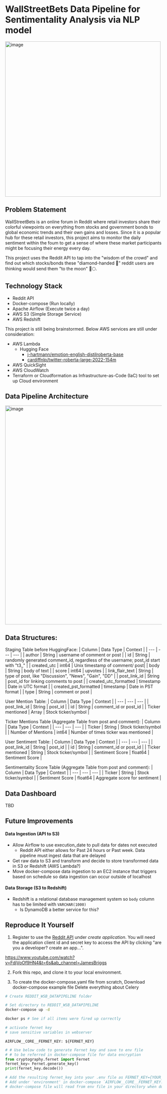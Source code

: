 # WallStreetBets Data Pipeline for Sentimentality Analysis via NLP model

<img width="500" alt="image" src="https://github.com/djeong95/Yelp_review_datapipeline/assets/102641321/0bc4a69b-fd0e-45a2-bd5c-d5b6e9477d8e">

## Problem Statement
WallStreetBets is an online forum in Reddit where retail investors share their colorful viewpoints on everything from stocks and government bonds to global economic trends and their own gains and losses. Since it is a popular hub for these retail investors, this project aims to monitor the daily sentiment within the foum to get a sense of where these market participants might be focusing their energy every day. 

This project uses the Reddit API to tap into the "wisdom of the crowd" and find out which stocks/bonds these "diamond-handed 💎" reddit users are thinking would send them "to the moon" 🚀🌕.

## Technology Stack

- Reddit API
- Docker-compose (Run locally)
- Apache Airflow (Execute twice a day)
- AWS S3 (Simple Storage Service)
- AWS Redshift

This project is still being brainstormed. Below AWS services are still under consideration:

- AWS Lambda 
    - Hugging Face 
        - [j-hartmann/emotion-english-distilroberta-base](https://huggingface.co/j-hartmann/emotion-english-distilroberta-base) 
        - [cardiffnlp/twitter-roberta-large-2022-154m](https://huggingface.co/cardiffnlp/twitter-roberta-large-2022-154m)
- AWS QuickSight
- AWS CloudWatch
- Terraform or Cloudformation as Infrastructure-as-Code (IaC) tool to set up Cloud environment
## Data Pipeline Architecture
<img width="705" alt="image" src="https://github.com/djeong95/Reddit_wsb_datapipeline/assets/102641321/035e947e-e2b4-417b-8e3c-25624b8fce01">

## Data Structures:
Staging Table before HuggingFace:
| Column | Data Type | Context |
| --- | --- | --- |
| author | String | username of comment or post  |
| id | String | randomly generated comment_id, regardless of the username; post_id start with "t3_" |
| created_utc | int64 | Unix timestamp of comment/ post|
| body | String | body of text |
| score | int64 | upvotes |
| link_flair_text | String | type of post, like "Discussion", "News", "Gain", "DD" |
| post_link_id | String | post_id for linking comments to post |
| created_utc_formatted | timestamp | Date in UTC format |
| created_pst_formatted | timestamp | Date in PST format |
| type | String | comment or post |

User Mention Table:
| Column | Data Type | Context |
| --- | --- | --- |
| post_link_id | String | post_id |
| id | String | comment_id or post_id |
| Ticker mentioned | Array | Stock ticker/symbol |

Ticker Mentions Table (Aggregate Table from post and comment):
| Column | Data Type | Context |
| --- | --- | --- |
| Ticker | String | Stock ticker/symbol |
| Number of Mentions | int64 | Number of times ticker was mentioned |

User Sentiment Table:
| Column | Data Type | Context |
| --- | --- | --- |
| post_link_id | String | post_id |
| id | String | comment_id or post_id |
| Ticker mentioned | String | Stock ticker/symbol |
| Sentiment Score | float64 | Sentiment Score |

Sentimentality Score Table (Aggregate Table from post and comment):
| Column | Data Type | Context |
| --- | --- | --- |
| Ticker | String | Stock ticker/symbol |
| Sentiment Score | float64 | Aggregate score for sentiment |


## Data Dashboard
TBD
## Future Improvements

#### Data Ingestion (API to S3)
- Allow Airflow to use execution_date to pull data for dates not executed
    - Reddit API either allows for Past 24 hours or Past week. Data pipeline must ingest data that are delayed
- Get raw data to S3 and transform and decide to store transformed data in S3 or Redshift (AWS Lambda?)
- Move docker-compose data ingestion to an EC2 instance that triggers based on schedule so data ingestion can occur outside of localhost

#### Data Storage (S3 to Redshift)
- Redshift is a relational database management system so `body` column has to be limited with `VARCHAR(1000)`
    - Is DynamoDB a better service for this?

## Reproduce It Yourself

1. Register to use the [Reddit API](https://www.reddit.com/prefs/apps) under *create application*. You will need the application client id and secret key to access the API by clicking "are you a developer? create an app...".

https://www.youtube.com/watch?v=FdjVoOf9HN4&t=6s&ab_channel=JamesBriggs

2. Fork this repo, and clone it to your local environment.

3. To create the docker-compose.yaml file from scratch,
Download docker-compose example file
Delete everything about Celery
```bash
# Create REDDIT_WSB_DATAPIPELINE folder

# Set directory to REDDIT_WSB_DATAPIPELINE
docker-compose up -d

docker ps # See if all items were fired up correctly

# activate fernet key
# save sensitive variables in webserver
```

`AIRFLOW__CORE__FERNET_KEY: ${FERNET_KEY}`


```python
# # Use below code to generate Fernet key and save to env file
# # to be referred in docker-compose file for data encryption
from cryptography.fernet import Fernet
fernet_key= Fernet.generate_key()
print(fernet_key.decode())

# Add the resulting fernet_key into your .env file as FERNET_KEY={YOUR_FERNET_KEY_HERE}
# Add under 'environment' in docker-compose `AIRFLOW__CORE__FERNET_KEY: ${FERNET_KEY}`
# docker-compose file will read from env file in your directory when docker-compose -d is executed
```
